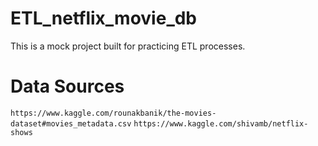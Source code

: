 # ETL_netflix_movie_db
This is a mock project built for practicing ETL processes. 

# Data Sources
`https://www.kaggle.com/rounakbanik/the-movies-dataset#movies_metadata.csv`
`https://www.kaggle.com/shivamb/netflix-shows`
